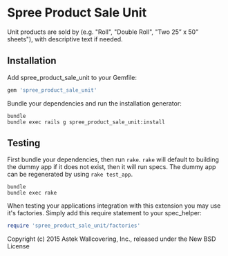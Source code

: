 Spree Product Sale Unit
====================

Unit products are sold by (e.g. "Roll", "Double Roll", "Two 25” x 50” sheets"), with descriptive text if needed.

Installation
------------

Add spree_product_sale_unit to your Gemfile:

```ruby
gem 'spree_product_sale_unit'
```

Bundle your dependencies and run the installation generator:

```shell
bundle
bundle exec rails g spree_product_sale_unit:install
```

Testing
-------

First bundle your dependencies, then run `rake`. `rake` will default to building the dummy app if it does not exist, then it will run specs. The dummy app can be regenerated by using `rake test_app`.

```shell
bundle
bundle exec rake
```

When testing your applications integration with this extension you may use it's factories.
Simply add this require statement to your spec_helper:

```ruby
require 'spree_product_sale_unit/factories'
```

Copyright (c) 2015 Astek Wallcovering, Inc., released under the New BSD License
